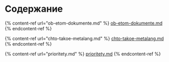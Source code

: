 # Содержание

{% content-ref url="ob-etom-dokumente.md" %}
[ob-etom-dokumente.md](ob-etom-dokumente.md)
{% endcontent-ref %}

{% content-ref url="chto-takoe-metalang.md" %}
[chto-takoe-metalang.md](chto-takoe-metalang.md)
{% endcontent-ref %}

{% content-ref url="prioritety.md" %}
[prioritety.md](prioritety.md)
{% endcontent-ref %}
